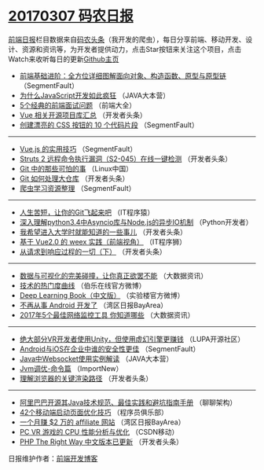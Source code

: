 # [20170307 码农日报](https://github.com/kujian/frontendDaily/blob/master/2017/03/07.md)

[前端日报](http://caibaojian.com/c/news)栏目数据来自[码农头条](http://hao.caibaojian.com/)（我开发的爬虫），每日分享前端、移动开发、设计、资源和资讯等，为开发者提供动力，点击Star按钮来关注这个项目，点击Watch来收听每日的更新[Github主页](https://github.com/kujian/frontendDaily)
* [前端基础进阶：全方位详细图解面向对象、构造函数、原型与原型链](http://hao.caibaojian.com/29114.html) （SegmentFault）
* [为什么JavaScript开发如此疯狂](http://hao.caibaojian.com/29090.html) （JAVA大本营）
* [5个经典的前端面试问题](http://hao.caibaojian.com/29081.html) （前端大全）
* [Vue 相关开源项目库汇总](http://hao.caibaojian.com/29099.html) （开发者头条）
* [创建漂亮的 CSS 按钮的 10 个代码片段](http://hao.caibaojian.com/29113.html) （SegmentFault）

***
* [Vue.js 的实用技巧](http://hao.caibaojian.com/29115.html) （SegmentFault）
* [Struts 2 远程命令执行漏洞（S2-045）在线一键检测](http://hao.caibaojian.com/29097.html) （开发者头条）
* [Git 中的那些可怕的事](http://hao.caibaojian.com/29075.html) （Linux中国）
* [Git 如何处理大仓库](http://hao.caibaojian.com/29096.html) （开发者头条）
* [爬虫学习资源整理](http://hao.caibaojian.com/29111.html) （SegmentFault）

***
* [人生苦短，让你的Git飞起来吧](http://hao.caibaojian.com/29105.html) （IT程序猿）
* [深入理解python3.4中Asyncio库与Node.js的异步IO机制](http://hao.caibaojian.com/29079.html) （Python开发者）
* [我希望进入大学时就能知道的一些事儿](http://hao.caibaojian.com/29146.html) （开发者头条）
* [基于 Vue2.0 的 weex 实践（前端视角）](http://hao.caibaojian.com/29130.html) （IT程序狮）
* [从请求到响应过程的一切（下）](http://hao.caibaojian.com/29145.html) （开发者头条）

***
* [数据与可视化的完美碰撞，让你真正欲罢不能](http://hao.caibaojian.com/29121.html) （大数据资讯）
* [技术的热门度曲线](http://hao.caibaojian.com/29136.html) （伯乐在线官方微博）
* [Deep Learning Book（中文版）](http://hao.caibaojian.com/29119.html) （实验楼官方微博）
* [不再从事 Android 开发了](http://hao.caibaojian.com/29055.html) （湾区日报BayArea）
* [2017年5个最佳网络监控工具 你知道哪些](http://hao.caibaojian.com/29120.html) （大数据资讯）

***
* [绝大部分VR开发者使用Unity，但使用虚幻引擎更赚钱](http://hao.caibaojian.com/29087.html) （LUPA开源社区）
* [Android与iOS在企业中谁的安全性更佳](http://hao.caibaojian.com/29112.html) （SegmentFault）
* [Java中Websocket使用实例解读](http://hao.caibaojian.com/29088.html) （JAVA大本营）
* [Jvm调优-命令篇](http://hao.caibaojian.com/29067.html) （ImportNew）
* [理解浏览器的关键渲染路径](http://hao.caibaojian.com/29100.html) （开发者头条）

***
* [阿里巴巴开源其Java技术规范、最佳实践和避坑指南手册](http://hao.caibaojian.com/29080.html) （聊聊架构）
* [42个移动端启动页面优化技巧](http://hao.caibaojian.com/29092.html) （程序员俱乐部）
* [一个月赚 $2 万的 affiliate 网站](http://hao.caibaojian.com/29070.html) （湾区日报BayArea）
* [PC VR 游戏的 CPU 性能分析与优化](http://hao.caibaojian.com/29084.html) （CSDN移动）
* [PHP The Right Way 中文版本已更新](http://hao.caibaojian.com/29142.html) （开发者头条）

日报维护作者：[前端开发博客](http://caibaojian.com/) 